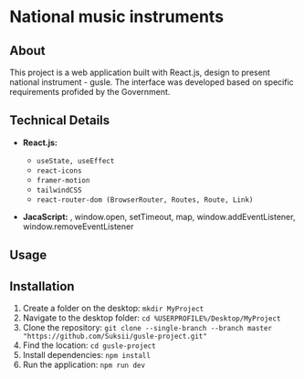 # National music instruments

## About
This project is a web application built with React.js, design to present national instrument - gusle. The interface was developed based on specific requirements profided by the Government.

## Technical Details
- **React.js:**
  - `useState, useEffect`
  - `react-icons`
  - `framer-motion`
  - `tailwindCSS`
  - `react-router-dom (BrowserRouter, Routes, Route, Link)`
 
- **JacaScript:** , window.open, setTimeout, map, window.addEventListener, window.removeEventListener

## Usage

## Installation
1. Create a folder on the desktop: `mkdir MyProject`
2. Navigate to the desktop folder: `cd %USERPROFILE%/Desktop/MyProject`
3. Clone the repository: `git clone --single-branch --branch master "https://github.com/Suksii/gusle-project.git"`
4. Find the location: `cd gusle-project`
5. Install dependencies: `npm install`
6. Run the application: `npm run dev`
